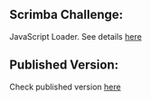 ## Scrimba Challenge: 
JavaScript Loader. See details [here](https://scrimba.com/learn/weeklychallenge/the-weekly-web-dev-challenge-javascript-loader-latest-challenge-code-to-win-co42840758dd9d98f51a49aae)

## Published Version: 
Check published version [here](https://thetechjournal.github.io/challenge-js-loader/)

